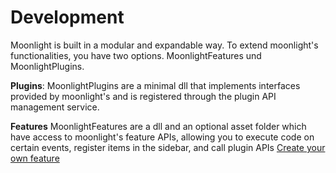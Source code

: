 # Development

Moonlight is built in a modular and expandable way. To extend moonlight's functionalities, you have two options. MoonlightFeatures und MoonlightPlugins.

**Plugins**:
MoonlightPlugins are a minimal dll that implements interfaces provided by moonlight's and is registered through the plugin API management service.

**Features**
MoonlightFeatures are a dll and an optional asset folder which have access to moonlight's feature APIs, allowing you to execute code on certain events, register items in the sidebar, and call plugin APIs [Create your own feature](Features.md)
